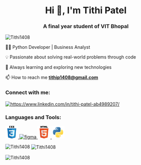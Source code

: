
<h1 align="center">Hi 👋, I'm Tithi Patel</h1>
<h3 align="center">A final year student of VIT Bhopal</h3>

<p align="left"> <img src="" alt="Tithi1408" /> </p>

👨‍💻 Python Developer | Business Analyst 

💡 Passionate about solving real-world problems through code

🚀 Always learning and exploring new technologies

📫 How to reach me **tithip1408@gmail.com**

<h3 align="left">Connect with me:</h3>
<p align="left">
<a href="https://www.linkedin.com/in/tithi-patel-ab4989207/" target="blank"><img align="center" src="https://raw.githubusercontent.com/rahuldkjain/github-profile-readme-generator/master/src/images/icons/Social/linked-in-alt.svg" alt="https://www.linkedin.com/in/tithi-patel-ab4989207/" height="30" width="40" /></a>
</p>

<h3 align="left">Languages and Tools:</h3>
<p align="left"> <a href="https://www.w3schools.com/css/" target="_blank" rel="noreferrer"> <img src="https://raw.githubusercontent.com/devicons/devicon/master/icons/css3/css3-original-wordmark.svg" alt="css3" width="40" height="40"/> </a> <a href="https://www.figma.com/" target="_blank" rel="noreferrer"> <img src="https://www.vectorlogo.zone/logos/figma/figma-icon.svg" alt="figma" width="40" height="40"/> </a> <a href="https://www.w3.org/html/" target="_blank" rel="noreferrer"> <img src="https://raw.githubusercontent.com/devicons/devicon/master/icons/html5/html5-original-wordmark.svg" alt="html5" width="40" height="40"/>  <a href="https://www.python.org" target="_blank" rel="noreferrer"> <img src="https://raw.githubusercontent.com/devicons/devicon/master/icons/python/python-original.svg" alt="python" width="40" height="40"/> </a> </p>

<p><img align="left" src="https://github-readme-stats.vercel.app/api/top-langs?username=Tithi1408&show_icons=true&locale=en&layout=compact" alt="Tithi1408" /></p>

<p>&nbsp;<img align="center" src="https://github-readme-stats.vercel.app/api?username=Tithi1408&show_icons=true&locale=en" alt="Tithi1408" /></p>

<p><img align="center" src="https://github-readme-streak-stats.herokuapp.com/?user=Tithi1408&" alt="Tithi1408" /></p>






